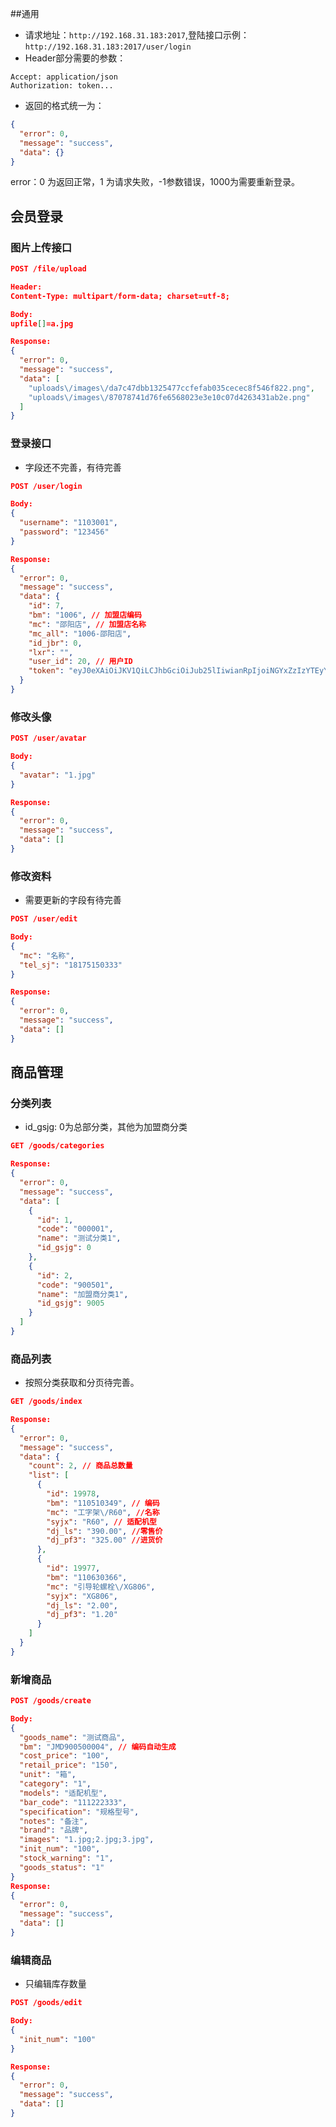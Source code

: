 ##通用

* 请求地址：`http://192.168.31.183:2017`,登陆接口示例：`http://192.168.31.183:2017/user/login`
* Header部分需要的参数：

```http
Accept: application/json
Authorization: token...
```

* 返回的格式统一为：

```json
{
  "error": 0,
  "message": "success",
  "data": {}
}
```

error：0 为返回正常，1 为请求失败，-1参数错误，1000为需要重新登录。

## 会员登录

### 图片上传接口

```json
POST /file/upload

Header:
Content-Type: multipart/form-data; charset=utf-8; 

Body:
upfile[]=a.jpg

Response:
{
  "error": 0,
  "message": "success",
  "data": [
    "uploads\/images\/da7c47dbb1325477ccfefab035cecec8f546f822.png",
    "uploads\/images\/87078741d76fe6568023e3e10c07d4263431ab2e.png"
  ]
}
```

### 登录接口

* 字段还不完善，有待完善

```json
POST /user/login

Body:
{
  "username": "1103001",
  "password": "123456"
}

Response:
{
  "error": 0,
  "message": "success",
  "data": {
    "id": 7,
    "bm": "1006", // 加盟店编码
    "mc": "邵阳店", // 加盟店名称
    "mc_all": "1006-邵阳店",
    "id_jbr": 0,
    "lxr": "",
    "user_id": 20, // 用户ID
    "token": "eyJ0eXAiOiJKV1QiLCJhbGciOiJub25lIiwianRpIjoiNGYxZzIzYTEyYWEifQ.eyJpc3MiOiJodHRwOlwvXC93d3cuamp0bS5vcmciLCJhdWQiOiRwOlwvXC93d3cuamp0bS5vcmciLCJqdGkiOiI0ZjFnMjNhMTJhYSIsImlhdCI6MTUxNDMzOTM0MiwibmJmIjoxNTE0MzM5MzQyLCJleHAiOjE1MTQzNzUzNDIsInVpZCI6MjB9."
  }
}
```

### 修改头像

```json
POST /user/avatar

Body:
{
  "avatar": "1.jpg"
}

Response:
{
  "error": 0,
  "message": "success",
  "data": []
}
```

### 修改资料

* 需要更新的字段有待完善

```json
POST /user/edit

Body:
{
  "mc": "名称",
  "tel_sj": "18175150333"
}

Response:
{
  "error": 0,
  "message": "success",
  "data": []
}
```

## 商品管理

### 分类列表

* id_gsjg: 0为总部分类，其他为加盟商分类

```json
GET /goods/categories

Response:
{
  "error": 0,
  "message": "success",
  "data": [
    {
      "id": 1,
      "code": "000001",
      "name": "测试分类1",
      "id_gsjg": 0
    },
    {
      "id": 2,
      "code": "900501",
      "name": "加盟商分类1",
      "id_gsjg": 9005
    }
  ]
}
```

### 商品列表

* 按照分类获取和分页待完善。

```json
GET /goods/index

Response:
{
  "error": 0,
  "message": "success",
  "data": {
    "count": 2, // 商品总数量
    "list": [
      {
        "id": 19978,
        "bm": "110510349", // 编码
        "mc": "工字架\/R60", //名称
        "syjx": "R60", // 适配机型
        "dj_ls": "390.00", //零售价
        "dj_pf3": "325.00" //进货价
      },
      {
        "id": 19977,
        "bm": "110630366",
        "mc": "引导轮螺栓\/XG806",
        "syjx": "XG806",
        "dj_ls": "2.00",
        "dj_pf3": "1.20"
      }
    ]
  }
}
```

### 新增商品

```json
POST /goods/create

Body:
{
  "goods_name": "测试商品",
  "bm": "JMD900500004", // 编码自动生成
  "cost_price": "100",
  "retail_price": "150",
  "unit": "箱",
  "category": "1",
  "models": "适配机型",
  "bar_code": "111222333",
  "specification": "规格型号",
  "notes": "备注",
  "brand": "品牌",
  "images": "1.jpg;2.jpg;3.jpg",
  "init_num": "100",
  "stock_warning": "1",
  "goods_status": "1"
}
Response:
{
  "error": 0,
  "message": "success",
  "data": []
}
```



### 编辑商品

* 只编辑库存数量

```json
POST /goods/edit

Body:
{
  "init_num": "100"
}

Response:
{
  "error": 0,
  "message": "success",
  "data": []
}
```

